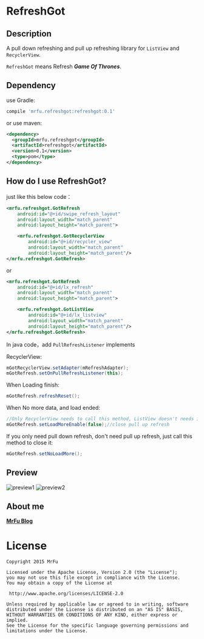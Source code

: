 # RefreshGot


## Description

A pull down refreshing and pull up refreshing library for `ListView` and `RecyclerView`.

`RefreshGot` means Refresh ***Game Of Thrones***.

## Dependency

use Gradle:

```gradle
compile 'mrfu.refreshgot:refreshgot:0.1'
```

or use maven:

```xml
<dependency>
  <groupId>mrfu.refreshgot</groupId>
  <artifactId>refreshgot</artifactId>
  <version>0.1</version>
  <type>pom</type>
</dependency>
```

## How do I use RefreshGot?

just like this below code：

```xml
<mrfu.refreshgot.GotRefresh
    android:id="@+id/swipe_refresh_layout"
    android:layout_width="match_parent"
    android:layout_height="match_parent">

    <mrfu.refreshgot.GotRecyclerView
        android:id="@+id/recycler_view"
        android:layout_width="match_parent"
        android:layout_height="match_parent"/>
</mrfu.refreshgot.GotRefresh>
```

or

```xml
<mrfu.refreshgot.GotRefresh
    android:id="@+id/lx_refresh"
    android:layout_width="match_parent"
    android:layout_height="match_parent">

    <mrfu.refreshgot.GotListView
        android:id="@+id/lx_listview"
        android:layout_width="match_parent"
        android:layout_height="match_parent"/>
</mrfu.refreshgot.GotRefresh>
```



In java code，add `PullRefreshListener` implements

RecyclerView:

```Java
mGotRecyclerView.setAdapter(mRefreshAdapter);
mGotRefresh.setOnPullRefreshListener(this);
```

When Loading finish:

```java
mGotRefresh.refreshReset();
```

When No more data, and load ended:

```java
//Only RecyclerView needs to call this method, ListView doesn't needs it.
mGotRefresh.setLoadMoreEnable(false);//close pull up refresh
```


If you only need pull down refresh, don't need pull up refresh, just call this method to close it:

```java
mGotRefresh.setNoLoadMore();
```



## Preview

![preview1](https://raw.githubusercontent.com/MrFuFuFu/SwipeRefreshBoth/master/images/pulldown.png)
![preview2](https://raw.githubusercontent.com/MrFuFuFu/SwipeRefreshBoth/master/images/pullup.png)

## About me

**[MrFu Blog](http://mrfu.me/)**

License
============

    Copyright 2015 MrFu

	Licensed under the Apache License, Version 2.0 (the "License");
	you may not use this file except in compliance with the License.
	You may obtain a copy of the License at

     http://www.apache.org/licenses/LICENSE-2.0

	Unless required by applicable law or agreed to in writing, software
	distributed under the License is distributed on an "AS IS" BASIS,
	WITHOUT WARRANTIES OR CONDITIONS OF ANY KIND, either express or implied.
	See the License for the specific language governing permissions and
	limitations under the License.